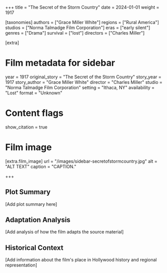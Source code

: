 +++
title = "The Secret of the Storm Country"
date = 2024-01-01
weight = 1917

[taxonomies]
authors = ["Grace Miller White"]
regions = ["Rural America"]
studios = ["Norma Talmadge Film Corporation"]
eras = ["early silent"]
genres = ["Drama"]
survival = ["lost"]
directors = ["Charles Miller"]

[extra]
# Film metadata for sidebar
year = 1917
original_story = "The Secret of the Storm Country"
story_year = 1917
story_author = "Grace Miller White"
director = "Charles Miller"
studio = "Norma Talmadge Film Corporation"
setting = "Ithaca, NY"
availability = "Lost"
format = "Unknown"

# Content flags
show_citation = true

# Film image
[extra.film_image]
url = "/images/sidebar-secretofstormcountry.jpg"
alt = "ALT TEXT"
caption = "CAPTION."

+++

## Plot Summary

[Add plot summary here]

## Adaptation Analysis

[Add analysis of how the film adapts the source material]

## Historical Context

[Add information about the film's place in Hollywood history and regional representation]